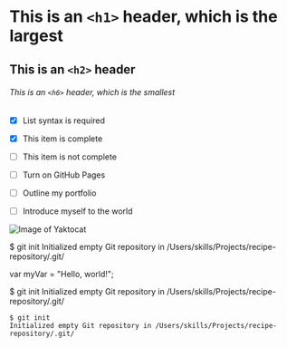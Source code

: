 # This is an `<h1>` header, which is the largest

## This is an `<h2>` header

###### This is an `<h6>` header, which is the smallest

- [x] List syntax is required
- [x] This item is complete
- [ ] This item is not complete

- [ ] Turn on GitHub Pages
- [ ] Outline my portfolio
- [ ] Introduce myself to the world

![Image of Yaktocat](https://octodex.github.com/images/yaktocat.png)

$ git init
Initialized empty Git repository in /Users/skills/Projects/recipe-repository/.git/

var myVar = "Hello, world!";

$ git init
Initialized empty Git repository in /Users/skills/Projects/recipe-repository/.git/

```
$ git init
Initialized empty Git repository in /Users/skills/Projects/recipe-repository/.git/
```
